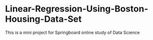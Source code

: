 # Linear-Regression-Using-Boston-Housing-Data-Set
This is a mini project for Springboard online study of Data Science
